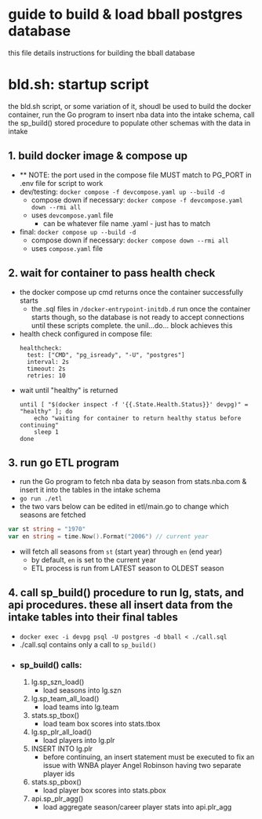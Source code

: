 # guide to build & load bball postgres database
this file details instructions for building the bball database
# bld.sh: startup script
the bld.sh script, or some variation of it, shoudl be used to build the docker container, run the Go program to insert nba data into the intake schema, call the sp_build() stored procedure to populate other schemas with the data in intake
## 1. build docker image & compose up
- ** NOTE: the port used in the compose file MUST match to PG_PORT in .env file for script to work
- dev/testing: `docker compose -f devcompose.yaml up --build -d`
    - compose down if necessary: `docker compose -f devcompose.yaml down --rmi all` 
    - uses `devcompose.yaml` file
        - can be whatever file name .yaml - just has to match
- final: `docker compose up --build -d`
    - compose down if necessary: `docker compose down --rmi all` 
    - uses `compose.yaml` file
## 2. wait for container to pass health check
- the docker compose up cmd returns once the container successfully starts 
    - the .sql files in `/docker-entrypoint-initdb.d` run once the container starts though, so the database is not ready to accept connections until these scripts complete. the unil...do... block achieves this
- health check configured in compose file: 
    ```docker
    healthcheck:
      test: ["CMD", "pg_isready", "-U", "postgres"]
      interval: 2s
      timeout: 2s
      retries: 10
    ```
- wait until "healthy" is returned
    ```docker
    until [ "$(docker inspect -f '{{.State.Health.Status}}' devpg)" = "healthy" ]; do
        echo "waiting for container to return healthy status before continuing"
        sleep 1
    done
    ```
## 3. run go ETL program
- run the Go program to fetch nba data by season from stats.nba.com & insert it into the tables in the intake schema
- `go run ./etl`
- the two vars below can be edited in etl/main.go to change which seasons are fetched
```go
var st string = "1970"
var en string = time.Now().Format("2006") // current year
```
- will fetch all seasons from `st` (start year) through `en` (end year)
    - by default, `en` is set to the current year
    - ETL process is run from LATEST season to OLDEST season    
    
## 4. call sp_build() procedure to run lg, stats, and api procedures. these all insert data from the intake tables into their final tables

- `docker exec -i devpg psql -U postgres -d bball < ./call.sql`
- ./call.sql contains only a call to `sp_build()`
- ### sp_build() calls:
    1. lg.sp_szn_load()
        - load seasons into lg.szn
    2. lg.sp_team_all_load()
        - load teams into lg.team
    3. stats.sp_tbox()
        - load team box scores into stats.tbox
    4. lg.sp_plr_all_load()
        - load players into lg.plr
    5. INSERT INTO lg.plr
        - before continuing, an insert statement must be executed to fix an issue with WNBA player Angel Robinson having two separate player ids
    6. stats.sp_pbox()
        - load player box scores into stats.pbox
    7. api.sp_plr_agg()
        - load aggregate season/career player stats into api.plr_agg
